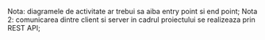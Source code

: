 Nota: diagramele de activitate ar trebui sa aiba entry point si end point; 
Nota 2: comunicarea dintre client si server in cadrul proiectului se realizeaza prin REST API;
